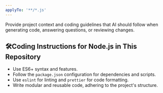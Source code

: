 ```yaml
---
applyTo: '**/*.js'
---
```

Provide project context and coding guidelines that AI should follow when generating code, answering questions, or reviewing changes.

## 🛠️Coding Instructions for Node.js in This Repository

* Use ES6+ syntax and features.
* Follow the `package.json` configuration for dependencies and scripts.
* Use `eslint` for linting and `prettier` for code formatting.
* Write modular and reusable code, adhering to the project's structure.
